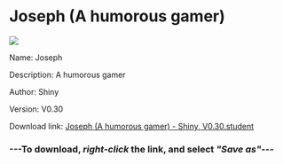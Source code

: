 # Joseph (A humorous gamer)

<img src = "https://raw.githubusercontent.com/Arbiter1223/Daigaku-Gurashi-Custom-Students/master/Students/Files/Joseph%20(A%20humorous%20gamer).png">

Name: Joseph

Description: A humorous gamer

Author: Shiny

Version: V0.30

Download link: <a href="https://raw.githubusercontent.com/Arbiter1223/Daigaku-Gurashi-Custom-Students/master/Students/Files/Joseph%20(A%20humorous%20gamer)%20-%20Shiny%2C%20V0.30.student">Joseph (A humorous gamer) - Shiny, V0.30.student</a>

### ---**To download, _right-click_ the link, and select _"Save as"_**---
